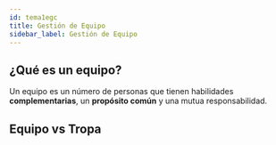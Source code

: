 ```yaml
---
id: tema1egc
title: Gestión de Equipo
sidebar_label: Gestión de Equipo
---
```


## ¿Qué es un equipo?

Un equipo es un número de personas que tienen habilidades **complementarias**, un **propósito común** y una mutua responsabilidad.

## Equipo vs Tropa

